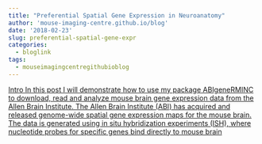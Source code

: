 ```yaml
---
title: "Preferential Spatial Gene Expression in Neuroanatomy"
author: 'mouse-imaging-centre.github.io/blog'
date: '2018-02-23'
slug: preferential-spatial-gene-expr
categories:
  - bloglink
tags:
  - mouseimagingcentregithubioblog
---
```


[Intro In this post I will demonstrate how to use my package ABIgeneRMINC to download, read and analyze mouse brain gene expression data from the Allen Brain Institute. The Allen Brain Institute (ABI) has acquired and released genome-wide spatial gene expression maps for the mouse brain. The data is generated using in situ hybridization experiments (ISH), where nucleotide probes for specific genes bind directly to mouse brain<i class="fas fa-external-link-alt"></i>](https://mouse-imaging-centre.github.io/blog/blog/post/2018-02-23_gene-expression/)

